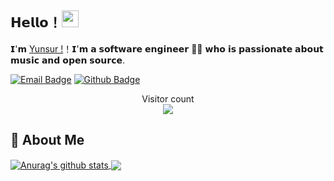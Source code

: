## 𝗛𝗲𝗹𝗹𝗼！<img src="https://user-images.githubusercontent.com/5679180/79618120-0daffb80-80be-11ea-819e-d2b0fa904d07.gif" width="27px">
𝗜'𝗺 [Yunsur !](https://yunsur.com/)！𝗜'𝗺 𝗮 𝘀𝗼𝗳𝘁𝘄𝗮𝗿𝗲 𝗲𝗻𝗴𝗶𝗻𝗲𝗲𝗿 👨‍💻 𝘄𝗵𝗼 𝗶𝘀 𝗽𝗮𝘀𝘀𝗶𝗼𝗻𝗮𝘁𝗲 𝗮𝗯𝗼𝘂𝘁 𝗺𝘂𝘀𝗶𝗰 𝗮𝗻𝗱 𝗼𝗽𝗲𝗻 𝘀𝗼𝘂𝗿𝗰𝗲.

[![Email Badge](https://img.shields.io/badge/-Email-c14438?style=flat-square&logo=Gmail&logoColor=white&link=mailto:yunsur.shi@gmail.com)](mailto:yunsur.shi@gmail.com)
[![Github Badge](https://img.shields.io/badge/-Github-232323?style=flat-square&logo=Github&logoColor=white&link=https://github.com/yunsur)](https://github.com/yunsur)

<p align="center"> 
  Visitor count<br>
  <img src="https://profile-counter.glitch.me/yunsur/count.svg" />
</p>

## 🧐 About Me

<a href="https://github.com/yunsur">
  <img align="center" src="https://github-readme-stats.anuraghazra1.vercel.app/api?username=yunsur&show_icons=true&include_all_commits=true&theme=radical&hide=contribs" alt="Anurag's github stats" />
</a>
<a href="https://github.com/yunsur">
  <img align="center" src="https://github-readme-stats.anuraghazra1.vercel.app/api/top-langs/?username=yunsur&layout=compact&theme=radical" />
</a>
